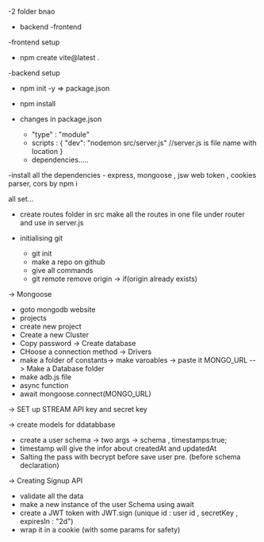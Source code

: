 -2 folder bnao
  - backend
  -frontend

-frontend setup
  - npm create vite@latest .

-backend setup
   - npm init -y => package.json
   - npm install 

- changes in package.json
   - "type" : "module"
   - scripts : {
    "dev": "nodemon src/server.js"   //server.js is file name with location
   }
   - dependencies.....

-install all the dependencies - express, mongoose , jsw web token , cookies parser, cors  by npm i

all set... 

- create routes folder in src
make all the routes in one file under router and use in server.js

- initialising git
   - git init
   - make a repo on github
   - give all commands
   - git remote remove origin -> if(origin already exists)

-> Mongoose
  - goto mongodb website
  - projects
  - create new project
  - Create a new Cluster
  - Copy password -> Create database
  -  CHoose a connection method -> Drivers
  - make a folder of constants-> make varoables -> paste it MONGO_URL
  --> Make a Database folder
  - make adb.js file
  - async function
  - await mongoose.connect(MONGO_URL)

-> SET up STREAM API key and secret key

-> create models for ddatabbase
  - create a user schema -> two args -> schema , timestamps:true;
  - timestamp will give the infor about createdAt and updatedAt
  - Salting the pass with becrypt before save user pre. (before schema declaration)

-> Creating Signup API
  - validate all the data
  - make a new instance of the user Schema using await
  - create a JWT token with JWT.sign (unique id : user id , secretKey , expiresIn : "2d")
  - wrap it in a cookie (with some params for safety)


